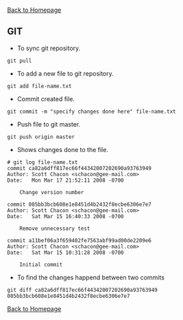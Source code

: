 [Back to Homepage](https://linuxcloudadmin.github.io)

## GIT
- To sync git repository.

```
git pull
```

- To add a new file to git repository.

```
git add file-name.txt
```

- Commit created file.

```
git commit -m "specify changes done here" file-name.txt
```

- Push file to git master.

```
git push origin master
```

- Shows changes done to the file.

```
# git log file-name.txt
commit ca82a6dff817ec66f44342007202690a93763949
Author: Scott Chacon <schacon@gee-mail.com>
Date:   Mon Mar 17 21:52:11 2008 -0700

    Change version number

commit 085bb3bcb608e1e8451d4b2432f8ecbe6306e7e7
Author: Scott Chacon <schacon@gee-mail.com>
Date:   Sat Mar 15 16:40:33 2008 -0700

    Remove unnecessary test

commit a11bef06a3f659402fe7563abf99ad00de2209e6
Author: Scott Chacon <schacon@gee-mail.com>
Date:   Sat Mar 15 10:31:28 2008 -0700

    Initial commit
```

- To find the changes happend between two commits

```
git diff ca82a6dff817ec66f44342007202690a93763949 085bb3bcb608e1e8451d4b2432f8ecbe6306e7e7
```

[Back to Homepage](https://linuxcloudadmin.github.io)
